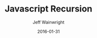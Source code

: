 ---
layout: post
title:  Javascript Recursion
date: 2016-01-31
author: Jeff Wainwright
meta: Javascript Recursion Functions
categories: javascript code
type: code
permalink: js-recursion-functions/
featured_image: /assets/js.svg
---